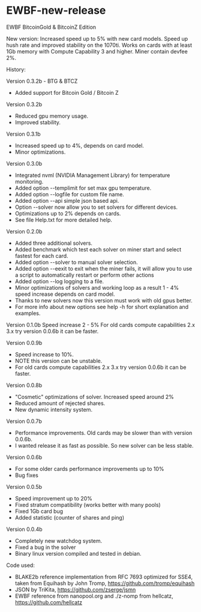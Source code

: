 # EWBF-new-release
EWBF BitcoinGold & BitcoinZ Edition 
 
New version: Increased speed up to 5% with new card models. Speed up hush rate and improved stability on the 1070ti. Works on cards with at least 1Gb memory with Compute Capability 3 and higher. Miner contain devfee 2%.

History: 

Version 0.3.2b - BTG & BTCZ
- Added support for Bitcoin Gold / Bitcoin Z

Version 0.3.2b
 - Reduced gpu memory usage.
 - Improved stability.

Version 0.3.1b
 - Increased speed up to 4%, depends on card model.
 - Minor optimizations.

Version 0.3.0b
- Integrated nvml (NVIDIA Management Library) for temperature monitoring.
- Added option --templimit for set max gpu temperature.
- Added option --logfile for custom file name.
- Added option --api simple json based api.
- Option --solver now allow you to set solvers for different devices.
- Optimizations up to 2% depends on cards.
- See file Help.txt for more detailed help.

Version 0.2.0b
- Added three additional solvers.
- Added benchmark which test each solver on miner start and select fastest for each card.
- Added option --solver to manual solver selection.
- Added option --eexit to exit when the miner fails, it will allow you to use a script to automatically restart or perform other actions
- Added option --log logging to a file.
- Minor optimizations of solvers and working loop as a result 1 - 4% speed increase depends on card model.
- Thanks to new solvers now this version must work with old gpus better.
- For more info about new options see help -h for short explanation and examples.

Version 0.1.0b
Speed increase 2 - 5%
For old cards compute capabilities 2.x 3.x try version 0.0.6b it can be faster.

Version 0.0.9b
- Speed increase to 10%.
- NOTE this version can be unstable.
- For old cards compute capabilities 2.x 3.x try version 0.0.6b it can be faster.

Version 0.0.8b
- "Cosmetic" optimizations of solver. Increased speed around 2%
- Reduced amount of rejected shares.
- New dynamic intensity system.

Version 0.0.7b
- Performance improvements. Old cards may be slower than with version 0.0.6b.
- I wanted release it as fast as possible. So new solver can be less stable.

Version 0.0.6b
- For some older cards performance improvements up to 10%
- Bug fixes

Version 0.0.5b
- Speed improvement up to 20%
- Fixed stratum compatibility (works better with many pools)
- Fixed 1Gb card bug
- Added statistic (counter of shares and ping)

Version 0.0.4b
- Completely new watchdog system.
- Fixed a bug in the solver
- Binary linux version compiled and tested in debian.


Code used:
- BLAKE2b reference implementation from RFC 7693 optimized for SSE4, taken from Equihash by John Tromp, https://github.com/tromp/equihash
- JSON by TriKita, https://github.com/zserge/jsmn
- EWBF reference from nanopool.org and ./z-nomp from hellcatz, https://github.com/hellcatz
